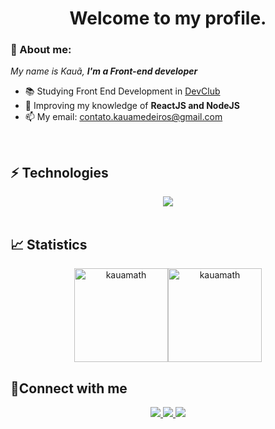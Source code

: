 <h1 align='center'> Welcome to my profile. </h1>

### 👋 About me:

<p>
  <em>
    My name is Kauã, <strong>I'm a Front-end developer</strong>
  </em>
</p>
 
- 📚 Studying Front End Development in <a href="https://rodolfomori.com.br/devclub"> DevClub </a>
- 🚀 Improving my knowledge of <strong>ReactJS and NodeJS</strong>
- 📫 My email: contato.kauamedeiros@gmail.com

<br>

## ⚡ Technologies

<div align="center">
  <img src="https://skillicons.dev/icons?i=html,css,bootstrap,js,nodejs,react,materialui,git,github,vscode"></img>
</div>
  
<br>

## 📈 Statistics

<div align="center">
<img align="center" height="150px"  src="https://github-readme-stats-git-masterrstaa-rickstaa.vercel.app/api/top-langs?username=kauamath&show_icons=true&locale=en&layout=compact&theme=dracula" alt="kauamath" /><img align="center" height="150px" src="https://github-readme-stats-git-masterrstaa-rickstaa.vercel.app/api?username=kauamath&show_icons=true&locale=en&theme=dracula" alt="kauamath"/>
</div>


## 📧Connect with me

<div align="center">
  <p>
<a href="https://www.linkedin.com/in/kauã-medeiros-dev/"> 
	<img src="https://img.shields.io/badge/LinkedIn-0077B5?style=for-the-badge&logo=linkedin&logoColor=white" />
<a href="mailto:contato.kauamedeiros@gmail.com"> 
	<img src="https://img.shields.io/badge/Gmail-D14836?style=for-the-badge&logo=gmail&logoColor=white" />
 <a/>
 <a href="https://www.instagram.com/k.matheus/"> 
	<img src="https://img.shields.io/badge/Instagram-E4405F?style=for-the-badge&logo=instagram&logoColor=white" />
 <a/><br><br>
</div>
